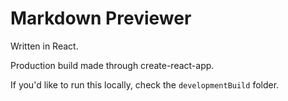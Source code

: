 # Markdown Previewer

Written in React.

Production build made through create-react-app.

If you'd like to run this locally, check the `developmentBuild` folder.
